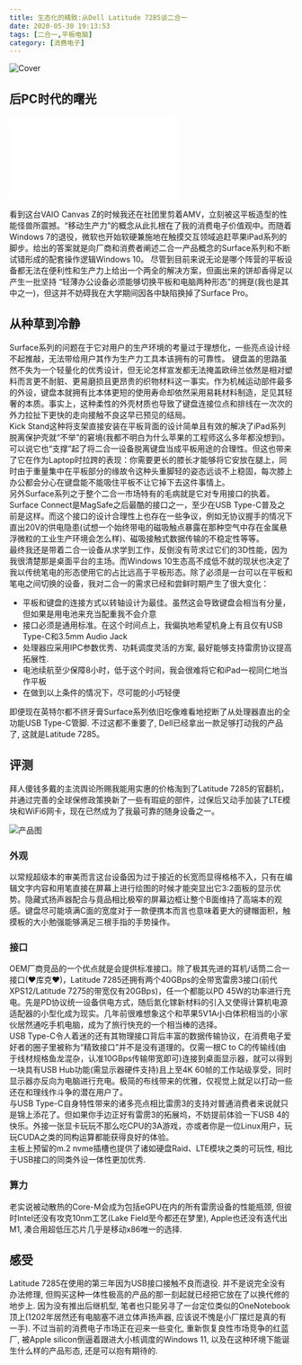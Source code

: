 ```yaml
---
title: 生态化的精致:从Dell Latitude 7285谈二合一
date: 2020-05-30 19:13:53
tags: [二合一,平板电脑]
category: [消费电子]
---
```

![Cover](/img/latitude-7285-review/canvas.jpg)  
<!-- more -->  
## 后PC时代的曙光  
<iframe src="//player.bilibili.com/player.html?aid=2780991&bvid=BV1qs411m7pr&cid=4343532&page=1" scrolling="no" border="0" frameborder="no" framespacing="0" allowfullscreen="true"> </iframe>  

看到这台VAIO Canvas Z的时候我还在社团里剪着AMV，立刻被这平板造型的性能怪兽所震撼。“移动生产力”的概念从此扎根在了我的消费电子价值观中。而随着Windows 7的退役，微软也开始软硬兼施地在触摸交互领域追赶苹果iPad系列的脚步。给出的答案就是向厂商和消费者阐述二合一产品概念的Surface系列和不断试错形成的配套操作逻辑Windows 10。
尽管到目前来说无论是哪个阵营的平板设备都无法在便利性和生产力上给出一个两全的解决方案，但画出来的饼却香得足以产生一批坚持 “轻薄办公设备必须能够切换平板和电脑两种形态”的拥趸(我也是其中之一)，但这并不妨碍我在大学期间因各中缺陷换掉了Surface Pro。

## 从种草到冷静
Surface系列的问题在于它对用户的生产环境的考量过于理想化，一些亮点设计经不起推敲，无法带给用户其作为生产力工具本该拥有的可靠性。
键盘盖的思路虽然不失为一个轻量化的优秀设计，但无论怎样宣发都无法掩盖欧缔兰依然是相对塑料而言更不耐脏、更易磨损且更昂贵的织物材料这一事实。作为机械运动部件最多的外设，键盘本就拥有比本体更短的使用寿命却依然采用易耗材料制造，足见其轻奢的本质。事实上，这种柔性的外壳材质也导致了键盘连接位点和排线在一次次的外力拉扯下更快的走向接触不良这早已预见的结局。  
Kick Stand这种将支架直接安装在平板背面的设计简单且有效的解决了iPad系列脱离保护壳就“不举”的窘境(我都不明白为什么苹果的工程师这么多年都没想到)。可以说它也“支撑”起了将二合一设备脱离键盘当成平板用途的合理性。但这也带来了它在作为Laptop时拉跨的表现：你需要更长的膝长才能够将它安放在腿上，同时由于重量集中在平板部分的缘故令这种头重脚轻的姿态远谈不上稳固，每次膝上办公都会分心在键盘能不能吸住平板不让它掉下去这件事情上。  
另外Surface系列之于整个二合一市场特有的毛病就是它对专用接口的执着。Surface Connect是MagSafe之后最酷的接口之一，至少在USB Type-C普及之前是这样。而这个接口的设计合理性上也存在一些争议，例如无协议握手的情况下直出20V的供电隐患(试想一个始终带电的磁吸触点暴露在那种空气中存在金属悬浮微粒的工业生产环境会怎么样)、磁吸接触式数据传输的不稳定性等等。  
最终我还是带着二合一设备从求学到工作，反倒没有苛求过它们的3D性能，因为我很清楚那是桌面平台的主场。而Windows 10生态高不成低不就的现状也决定了我以传统笔电的形态使用它的占比远高于平板形态。除了必须是一台可以在平板和笔电之间切换的设备，我对二合一的需求已经和尝鲜时期产生了很大变化：  
* 平板和键盘的连接方式以转轴设计为最佳。虽然这会导致键盘会相当有分量，但如果是用电池来充当配重我不会介意  
* 接口必须是通用标准。在这个时间点上，我偏执地希望机身上有且仅有USB Type-C和3.5mm Audio Jack  
* 处理器应采用IPC参数优秀、功耗调度灵活的方案, 最好能够支持雷雳协议提高拓展性.  
* 电池续航至少保障8小时，低于这个时间，我会很难将它和iPad一视同仁地当作平板
* 在做到以上条件的情况下，尽可能的小巧轻便  

即便现在英特尔都不挤牙膏Surface系列依旧吃像难看地挖断了从处理器直出的全功能USB Type-C管脚. 不过这都不重要了, Dell已经拿出一款足够打动我的产品了, 这就是Latitude 7285。

## 评测  
拜人傻钱多戴的主流舆论所赐我能用实惠的价格淘到了Latitude 7285的官翻机，并通过完善的全球保修政策换新了一些有瑕疵的部件，过保后又动手加装了LTE模块和WiFi6网卡，现在已然成为了我最可靠的随身设备之一。  

![产品图](/img/latitude-7285-review/latitude_7285.jpg)  

### 外观
以常规超级本的审美而言这台设备因为过于接近的长宽而显得格格不入，只有在编辑文字内容和用笔直接在屏幕上进行绘图的时候才能突显出它3:2面板的显示优势。隐藏式扬声器配合与竟品相比极窄的屏幕边框让整个B面维持了高端本的观感。键盘尽可能填满C面的宽度对于一款便携本而言也意味着更大的键帽面积，触摸板的大小勉强能够满足三根手指的手势操作。  

### 接口
OEM厂商竞品的一个优点就是会提供标准接口。除了极其先进的耳机/话筒二合一接口(❤库克❤)，Latitude 7285还拥有两个40GBps的全带宽雷雳3接口(前代XPS12/Latitude 7275的带宽仅有20GBps)，任一个都能以PD 45W的功率进行充电。先是PD协议统一设备供电方式，随后氮化镓新材料的引入又使得计算机电源适配器的小型化成为现实。几年前很难想象这个和苹果5V1A小白体积相当的小家伙居然通吃手机电脑，成为了旅行快充的一个相当棒的选择。  
USB Type-C令人着迷的还有其物理接口背后丰富的数据传输协议，在消费电子爱好者的圈子里被称为“精致接口”并不是没有道理的。仅需一根C to C的传输线(由于线材规格鱼龙混杂，认准10GBps传输带宽即可)连接到桌面显示器，就可以得到一块具有USB Hub功能(需显示器硬件支持)且上至4K 60帧的工作站级享受，同时显示器亦反向为电脑进行充电。极简的布线带来的优雅，仅视觉上就足以打动一些还在和理线作斗争的潜在用户了。  
与USB Type-C自身特性带来的诸多亮点相比雷雳3的支持对普通消费者来说就只是锦上添花了。但如果你手边正好有雷雳3的拓展坞，不妨提前体验一下USB 4的快乐。外接一张显卡玩玩不那么吃CPU的3A游戏，亦或者你是一位Linux用户，玩玩CUDA之类的同构运算都能获得良好的体验。  
主板上预留的m.2 nvme插槽也提供了诸如硬盘Raid、LTE模块之类的可玩性, 相比于USB接口的同类外设一体性更加优秀. 

### 算力
老实说被动散热的Core-M会成为包括eGPU在内的所有雷雳设备的性能瓶颈, 但彼时Intel还没有攻克10nm工艺(Lake Field至今都还在梦里), Apple也还没有迭代出M1, 凑合用超低压芯片几乎是移动x86唯一的选择. 

## 感受  
Latitude 7285在使用的第三年因为USB接口接触不良而退役. 并不是说完全没有办法修理, 但购买这种一体性极高的产品的那一刻起就已经把它放在了以换代修的地步上. 因为没有推出后继机型, 笔者也只能另寻了一台定位类似的OneNotebook顶上(1202年居然还有电脑塞不进立体声扬声器, 应该说不愧是小厂摆烂是真的有一手). 不过当前的消费电子市场正在迎来一些变化, 重新恢复良性市场竞争的红蓝厂, 被Apple silicon倒逼着跟进大小核调度的Windows 11, 以及在这种环境下能诞生什么样的产品形态, 还是可以抱有期待的.  
